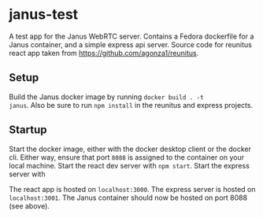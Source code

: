# janus-test

A test app for the Janus WebRTC server. Contains a Fedora dockerfile for a Janus container, and a simple express api server. Source code for reunitus react app taken from 
https://github.com/agonza1/reunitus.

## Setup 
Build the Janus docker image by running <code>docker build . -t janus</code>. Also be sure to run <code>npm install</code> in the reunitus and express projects.

## Startup
Start the docker image, either with the docker desktop client or the docker cli. Either way, ensure that port <code>8088</code> is assigned to the container on your local machine. Start the react dev server with <code>npm start</code>. Start the express server with

The react app is hosted on <code>localhost:3000</code>. The express server is hosted on <code>localhost:3001</code>. The Janus container should now be hosted on port 8088 (see above).
